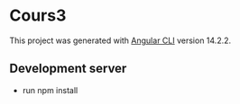 # Cours3

This project was generated with [Angular CLI](https://github.com/angular/angular-cli) version 14.2.2.

## Development server

- run npm install

